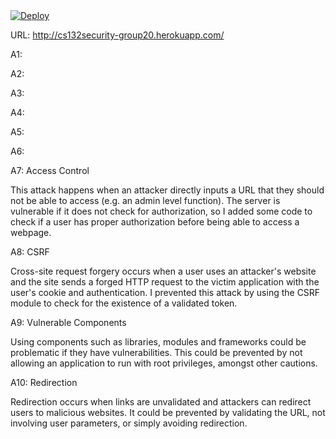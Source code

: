 <a href="https://heroku.com/deploy">
  <img src="https://www.herokucdn.com/deploy/button.svg" alt="Deploy">
</a>

URL: http://cs132security-group20.herokuapp.com/

A1:




A2:




A3:




A4:




A5:






A6:




A7: Access Control

This attack happens when an attacker directly inputs a URL that they should not be able to access (e.g. an admin level function). The server is vulnerable if it does not check for authorization, so I added some code to check if a user has proper authorization before being able to access a webpage.


A8: CSRF

Cross-site request forgery occurs when a user uses an attacker's website and the site sends a forged HTTP request to the victim application with the user's cookie and authentication. I prevented this attack by using the CSRF module to check for the existence of a validated token.


A9: Vulnerable Components

Using components such as libraries, modules and frameworks could be problematic if they have vulnerabilities. This could be prevented by not allowing an application to run with root privileges, amongst other cautions.

A10: Redirection

Redirection occurs when links are unvalidated and attackers can redirect users to malicious websites. It could be prevented by validating the URL, not involving user parameters, or simply avoiding redirection.




